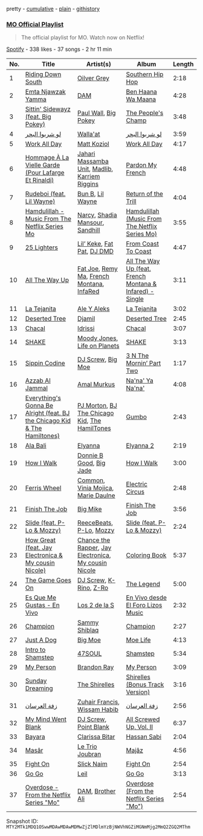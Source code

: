 pretty - [cumulative](/playlists/cumulative/37i9dQZF1DWSWpxxOIgP7o.md) - [plain](/playlists/plain/37i9dQZF1DWSWpxxOIgP7o) - [githistory](https://github.githistory.xyz/mackorone/spotify-playlist-archive/blob/main/playlists/plain/37i9dQZF1DWSWpxxOIgP7o)

### [MO Official Playlist](https://open.spotify.com/playlist/37i9dQZF1DWSWpxxOIgP7o)

> The official playlist for MO\. Watch now on Netflix!

[Spotify](https://open.spotify.com/user/spotify) - 338 likes - 37 songs - 2 hr 11 min

| No. | Title | Artist(s) | Album | Length |
|---|---|---|---|---|
| 1 | [Riding Down South](https://open.spotify.com/track/1dJzejhJpke1MFD5zpb1eN) | [Oilver Grey](https://open.spotify.com/artist/1cxN1fWNmQgVad8POsxOj2) | [Southern Hip Hop](https://open.spotify.com/album/3uaOPy2KG1oTOgGAsfPSed) | 2:18 |
| 2 | [Emta Njawzak Yamma](https://open.spotify.com/track/3tKP4uEWIbOhsFzPBkSumU) | [DAM](https://open.spotify.com/artist/1ATrNccUrhiYSQ3B08VQrz) | [Ben Haana Wa Maana](https://open.spotify.com/album/6Xjqp2NNwKN2gQM9PQBglt) | 4:28 |
| 3 | [Sittin' Sidewayz \(feat\. Big Pokey\)](https://open.spotify.com/track/24PWKmemCvqfyVXODhoKHW) | [Paul Wall](https://open.spotify.com/artist/0k7Xl1pqI3tu8sSEjo5oEg), [Big Pokey](https://open.spotify.com/artist/1J6iGa2TNBDCrJzjsnI1a8) | [The People's Champ](https://open.spotify.com/album/4LfEslRqPOv2ZOrW6KhhWr) | 3:48 |
| 4 | [لو شربوا البحر](https://open.spotify.com/track/4XGofstKHT8H7tmt68DnKw) | [Walla'at](https://open.spotify.com/artist/1s4nBceqZ8lEO9BaL5YZGe) | [لو شربوا البحر](https://open.spotify.com/album/24PtKjUywK5sFRY0w6TEGC) | 3:59 |
| 5 | [Work All Day](https://open.spotify.com/track/6zJ8kfjXS7tQ6Cz25u4yWk) | [Matt Koziol](https://open.spotify.com/artist/2FxP1QGYEVLE2pI1TBBDQs) | [Work All Day](https://open.spotify.com/album/1VWeukpfBJ6LVJ68zXXhBP) | 4:17 |
| 6 | [Hommage À La Vielle Garde \(Pour Lafarge Et Rinaldi\)](https://open.spotify.com/track/6V107UaAxQkw6JJb7qy8n8) | [Jahari Massamba Unit](https://open.spotify.com/artist/0wQu6RGpwgoD20qNxb4vwj), [Madlib](https://open.spotify.com/artist/5LhTec3c7dcqBvpLRWbMcf), [Karriem Riggins](https://open.spotify.com/artist/6e7BQ0gM6o8ecMXRZkXxlZ) | [Pardon My French](https://open.spotify.com/album/0Oei3ZeGpEyq73E5PnPmvZ) | 4:48 |
| 7 | [Rudeboi \(feat\. Lil Wayne\)](https://open.spotify.com/track/67s1bLy25GxjEgAuHRaQr4) | [Bun B](https://open.spotify.com/artist/45a6gCQWq61lIUDmr1tKuO), [Lil Wayne](https://open.spotify.com/artist/55Aa2cqylxrFIXC767Z865) | [Return of the Trill](https://open.spotify.com/album/2zJwPCX53y4xeWjvcKAO17) | 4:04 |
| 8 | [Hamdulillah \- Music From The Netflix Series Mo](https://open.spotify.com/track/6X1aG6YCoSqsLPI7t56n4D) | [Narcy](https://open.spotify.com/artist/0dkcQCK8GjDBCGrjlUJhlg), [Shadia Mansour](https://open.spotify.com/artist/3PaRWHJX1nnmN4kffMGm93), [Sandhill](https://open.spotify.com/artist/0mREKS2VJxhULYPnh3C8s2) | [Hamdulillah \(Music From The Netflix Series Mo\)](https://open.spotify.com/album/0YnkmJkudVhAnOvHEHcBC0) | 3:55 |
| 9 | [25 Lighters](https://open.spotify.com/track/4c6rZlc8J4P2zK4mvYrTFG) | [Lil’ Keke](https://open.spotify.com/artist/1grI9x4Uzos1Asx8JmRW6T), [Fat Pat](https://open.spotify.com/artist/1iFf7x4gbonfRVAvQ8Wsoh), [DJ DMD](https://open.spotify.com/artist/6OlAT1SEcIbALbMy6Z5TVL) | [From Coast To Coast](https://open.spotify.com/album/4hy6cljF4XEK7uhbckH3Dx) | 4:47 |
| 10 | [All The Way Up](https://open.spotify.com/track/61QSuw5VlC0LTS8WMO356g) | [Fat Joe](https://open.spotify.com/artist/3ScY9CQxNLQei8Umvpx5g6), [Remy Ma](https://open.spotify.com/artist/39mHYiNmLR7p8PXNG8Wll6), [French Montana](https://open.spotify.com/artist/6vXTefBL93Dj5IqAWq6OTv), [InfaRed](https://open.spotify.com/artist/4R529xQ7WQfRpSEXaHFbRg) | [All The Way Up \(feat\. French Montana & Infared\) \- Single](https://open.spotify.com/album/7vzvohRzBtrnr3miUJrpAk) | 3:11 |
| 11 | [La Tejanita](https://open.spotify.com/track/3iMH2LtYYm5A04bXnf4JYs) | [Ale Y Aleks](https://open.spotify.com/artist/79C5zzXeoLeB0HjgemCmd1) | [La Tejanita](https://open.spotify.com/album/0UWFEUBRSrPJSts2DCpoOC) | 3:02 |
| 12 | [Deserted Tree](https://open.spotify.com/track/3qhJ26BGjhOLOFfdNtFOgd) | [Djamil](https://open.spotify.com/artist/0AgRxCF9PsEjvJvsWDvjJA) | [Deserted Tree](https://open.spotify.com/album/5fr2qkbIr8nqvexltrf1E1) | 2:45 |
| 13 | [Chacal](https://open.spotify.com/track/3AS9WJtZGzR1rHdD1M8CFg) | [Idrissi](https://open.spotify.com/artist/5KYjLxvBWL3P087kSFs3QF) | [Chacal](https://open.spotify.com/album/5IwIn3NUtgmCTGci0UDlXb) | 3:07 |
| 14 | [SHAKE](https://open.spotify.com/track/7sU86lbmcT6ks3tw2MMwoB) | [Moody Jones](https://open.spotify.com/artist/24FWdrSufRayxwGPvzSFaz), [Life on Planets](https://open.spotify.com/artist/2EtksajEPOMDkyVKMZi1eO) | [SHAKE](https://open.spotify.com/album/5hN3wqb9mYuWI31s0vggik) | 3:13 |
| 15 | [Sippin Codine](https://open.spotify.com/track/5gC56RBCPbLFM8E21Qt1Xg) | [DJ Screw](https://open.spotify.com/artist/6TC6ZeVdvCuBSn32h5Msul), [Big Moe](https://open.spotify.com/artist/4Yj490bi1KL0QpDnVOtHyr) | [3 N The Mornin’ Part Two](https://open.spotify.com/album/2F7xZ22zn1KZRlM4v6M9de) | 1:17 |
| 16 | [Azzab Al Jammal](https://open.spotify.com/track/1LpEvUyy6VtqrqVLYmDnzg) | [Amal Murkus](https://open.spotify.com/artist/35Or8bOOKNt9UJKHcySKdP) | [Na'na' Ya Na'na'](https://open.spotify.com/album/4QMcZUOEFAaFKH1XSjDkQI) | 4:08 |
| 17 | [Everything's Gonna Be Alright \(feat\. BJ the Chicago Kid & The Hamiltones\)](https://open.spotify.com/track/3573jCFXznoZWv3BjNUEOq) | [PJ Morton](https://open.spotify.com/artist/2FMOHE79X98yptp4RpPrt7), [BJ The Chicago Kid](https://open.spotify.com/artist/07d5etnpjriczFBB8pxmRe), [The HamilTones](https://open.spotify.com/artist/1Nj9dLuiwh4DHn8AIkQyqs) | [Gumbo](https://open.spotify.com/album/7wAWsia8smE3scMtlO0nOx) | 2:43 |
| 18 | [Ala Bali](https://open.spotify.com/track/0MxeOx5YwpkXIlCmr6xOjP) | [Elyanna](https://open.spotify.com/artist/0jIWKlfmD4Ew7HeVVrq03g) | [Elyanna 2](https://open.spotify.com/album/6fV0By80SOnUuqKt5wpk2A) | 2:19 |
| 19 | [How I Walk](https://open.spotify.com/track/0xdWSX61xPOemnWvlcjL7u) | [Donnie B Good](https://open.spotify.com/artist/3uGHjDqBqHpIS2gsfqyFzd), [Big Jade](https://open.spotify.com/artist/50ZeZoB1p1mg7V2iGTI6od) | [How I Walk](https://open.spotify.com/album/5eGhBfPFGMbXzHdqybDecn) | 3:00 |
| 20 | [Ferris Wheel](https://open.spotify.com/track/06Rp7s2FfiaX0bCzmgILPP) | [Common](https://open.spotify.com/artist/2GHclqNVjqGuiE5mA7BEoc), [Vinia Mojica](https://open.spotify.com/artist/1vsWTWAvfdqNeFmXq72SlC), [Marie Daulne](https://open.spotify.com/artist/14t0loczakerhStTFLNsqF) | [Electric Circus](https://open.spotify.com/album/4eD2SoySMPRl0SBv7rqk1X) | 2:48 |
| 21 | [Finish The Job](https://open.spotify.com/track/3LD4c7NLfSXbEerCMGddPY) | [Big Mike](https://open.spotify.com/artist/2NeBwEmM7I71IsGl1y6FG0) | [Finish The Job](https://open.spotify.com/album/1Z0MnLwjmyabTYIWnuIEPi) | 3:56 |
| 22 | [Slide \(feat\. P\-Lo & Mozzy\)](https://open.spotify.com/track/3KQNqnurmpjv0rBnVPsy1M) | [ReeceBeats](https://open.spotify.com/artist/5L1QSgQEkpWF3KvUBZWuz7), [P\-Lo](https://open.spotify.com/artist/2QLM9IFaHBtB16b8ZDaA3A), [Mozzy](https://open.spotify.com/artist/4AA474G2hRfrHyGrfyDseO) | [Slide \(feat\. P\-Lo & Mozzy\)](https://open.spotify.com/album/4I8VqVmpnuyxTnkIblkj4B) | 2:24 |
| 23 | [How Great \(feat\. Jay Electronica & My cousin Nicole\)](https://open.spotify.com/track/0OT0cCKbSmSMRvyWeqEFBq) | [Chance the Rapper](https://open.spotify.com/artist/1anyVhU62p31KFi8MEzkbf), [Jay Electronica](https://open.spotify.com/artist/0TkqXdyWLsssJH7okthMPQ), [My cousin Nicole](https://open.spotify.com/artist/2uP6Mer05NJAZypWG5HSiK) | [Coloring Book](https://open.spotify.com/album/71QyofYesSsRMwFOTafnhB) | 5:37 |
| 24 | [The Game Goes On](https://open.spotify.com/track/4oxuZmT8MZBDgmSKABVTfZ) | [DJ Screw](https://open.spotify.com/artist/6TC6ZeVdvCuBSn32h5Msul), [K\-Rino](https://open.spotify.com/artist/4PNCV9uLP7AX5G0tWjbn5f), [Z\-Ro](https://open.spotify.com/artist/6MrdwyCIKbpXmTKQBlG3uq) | [The Legend](https://open.spotify.com/album/1Rj1Km93UOyuTPbQH1H1Lw) | 5:00 |
| 25 | [Es Que Me Gustas \- En Vivo](https://open.spotify.com/track/6nyl8kugrRsjzvpFhvw4hE) | [Los 2 de la S](https://open.spotify.com/artist/4UqfXEVibVEPfoopm7Pduc) | [En Vivo desde El Foro Lizos Music](https://open.spotify.com/album/6Am6MERXwzXEATDw7cdnag) | 2:32 |
| 26 | [Champion](https://open.spotify.com/track/39pxdsIduDagORLDxf7sUI) | [Sammy Shiblaq](https://open.spotify.com/artist/7edxEDtHLLCarGwzp5lpIG) | [Champion](https://open.spotify.com/album/6LCLAYG6WcClrd3t1f39gw) | 2:27 |
| 27 | [Just A Dog](https://open.spotify.com/track/3hUXBzW8zP2koWrxG5fNeL) | [Big Moe](https://open.spotify.com/artist/4Yj490bi1KL0QpDnVOtHyr) | [Moe Life](https://open.spotify.com/album/0PnUbRaZoWYVy3FYF8kSwo) | 4:13 |
| 28 | [Intro to Shamstep](https://open.spotify.com/track/0DWUQlg6LVJiroEudYaORI) | [47SOUL](https://open.spotify.com/artist/5nxFmhSekt9Acn4tWZxGge) | [Shamstep](https://open.spotify.com/album/1pttNsXr5b1D3K6qUd9mXM) | 5:34 |
| 29 | [My Person](https://open.spotify.com/track/0e2xssjHY1uBbkDHDFxHZp) | [Brandon Ray](https://open.spotify.com/artist/7uOj7ISCtmaA0BctMszzAw) | [My Person](https://open.spotify.com/album/0YgTXxeHnrkpszlSMEMnYJ) | 3:09 |
| 30 | [Sunday Dreaming](https://open.spotify.com/track/3TclLf5lQhBdvtZ0VMENRr) | [The Shirelles](https://open.spotify.com/artist/0x83OBqixqdCHnStP5VMcn) | [Shirelles \(Bonus Track Version\)](https://open.spotify.com/album/2Afzpg3NmxEWq1nNtoUWEG) | 3:16 |
| 31 | [زفة العرسان](https://open.spotify.com/track/48VEHup4JLbx5BkuC0W9HD) | [Zuhair Francis](https://open.spotify.com/artist/0njHK2K2VDRrfM0L3bklXp), [Wissam Habib](https://open.spotify.com/artist/125cWTvLaDz90ZdWaPmJbb) | [زفة العرسان](https://open.spotify.com/album/6QPfNudiDwHu9Rz3wm73XQ) | 2:56 |
| 32 | [My Mind Went Blank](https://open.spotify.com/track/7zfLS7MJmy8zmj1OL7s6bk) | [DJ Screw](https://open.spotify.com/artist/6TC6ZeVdvCuBSn32h5Msul), [Point Blank](https://open.spotify.com/artist/5Nz0G9zAjZVmIgqtGfHham) | [All Screwed Up, Vol\. II](https://open.spotify.com/album/05qVKtCTd3o2NTcD34aZge) | 6:37 |
| 33 | [Bayara](https://open.spotify.com/track/3I3n1uoTzDGw2qiTR3zBhs) | [Clarissa Bitar](https://open.spotify.com/artist/3EHSTkb1qOtOUqFSuvZDHH) | [Hassan Sabi](https://open.spotify.com/album/0NtEHDs6K85QbceqGIqKaR) | 2:04 |
| 34 | [Masâr](https://open.spotify.com/track/5FU96SFEwMyiKnLsPhoNuh) | [Le Trio Joubran](https://open.spotify.com/artist/4TKtK5MMFFrQjhPvvu5YRI) | [Majâz](https://open.spotify.com/album/6bYVfnQq7psGFlF6qSSsTA) | 4:56 |
| 35 | [Fight On](https://open.spotify.com/track/0PDx7nmFGS1x7P3wjc0TTL) | [Slick Naim](https://open.spotify.com/artist/1aGn0mfsx7lmhS2HaI7VDJ) | [Fight On](https://open.spotify.com/album/2NJS4GLXb6Dj4uD7sAN638) | 2:54 |
| 36 | [Go Go](https://open.spotify.com/track/1WB6QiqUfkiuGdx823C5Lu) | [Leil](https://open.spotify.com/artist/1qSYFEqGFLFOACQJqebin3) | [Go Go](https://open.spotify.com/album/4FzOimSLObpwiwJudOeqQx) | 3:13 |
| 37 | [Overdose \- From the Netflix Series "Mo"](https://open.spotify.com/track/5xOyOwxcap9OMHDzPWWYQp) | [DAM](https://open.spotify.com/artist/1ATrNccUrhiYSQ3B08VQrz), [Brother Ali](https://open.spotify.com/artist/6CsleyOZtyt16saX8WhzDx) | [Overdose \(From the Netflix Series "Mo"\)](https://open.spotify.com/album/3nAhYY2KDN6HXz8WSMlfwI) | 2:54 |

Snapshot ID: `MTY2MTk1MDQ1OSwwMDAwMDAwMDMwZjZlMDlmYzBjNWVhNGZiMGNmMjg2MmQ2ZGQ2MThm`
